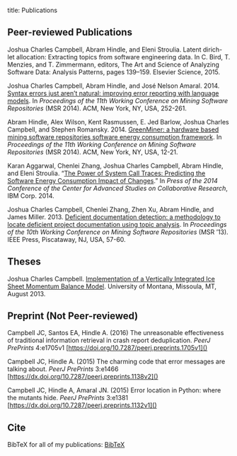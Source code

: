 title: Publications

## Peer-reviewed Publications

Joshua Charles Campbell, Abram Hindle, and Eleni Stroulia. Latent dirich-
let allocation: Extracting topics from software engineering data. In C. Bird,
T. Menzies, and T. Zimmermann, editors, The Art and Science of Analyzing
Software Data: Analysis Patterns, pages 139–159. Elsevier Science, 2015.

Joshua Charles Campbell, Abram Hindle, and José Nelson Amaral. 2014. [
Syntax errors just aren’t natural: improving error reporting with
language models](http://doi.acm.org/10.1145/2597073.2597102). In
*Proceedings of the 11th Working Conference on Mining Software
Repositories* (MSR 2014). ACM, New York, NY, USA, 252-261.

Abram Hindle, Alex Wilson, Kent Rasmussen, E. Jed Barlow, Joshua Charles
Campbell, and Stephen Romansky. 2014. [GreenMiner: a hardware based
mining software repositories software energy consumption
framework](http://doi.acm.org/10.1145/2597073.2597097). In *Proceedings
of the 11th Working Conference on Mining Software Repositories* (MSR
2014). ACM, New York, NY, USA, 12-21.

Karan Aggarwal, Chenlei Zhang, Joshua Charles Campbell, Abram Hindle,
and Eleni Stroulia. “[The Power of System Call Traces: Predicting the
Software Energy Consumption Impact of
Changes](http://webdocs.cs.ualberta.ca/~kaggarwa/Cascon2014.pdf).” In
*Press of the 2014 Conference of the Center for Advanced Studies on
Collaborative Research*, IBM Corp. 2014.

Joshua Charles Campbell, Chenlei Zhang, Zhen Xu, Abram Hindle, and James
Miller. 2013. [Deficient documentation detection: a methodology to
locate deficient project documentation using topic
analysis](http://doi.ieeecomputersociety.org/10.1109/MSR.2013.6624005).
In *Proceedings of the 10th Working Conference on Mining Software
Repositories* (MSR ’13). IEEE Press, Piscataway, NJ, USA, 57-60.

## Theses

Joshua Charles Campbell. [Implementation of a Vertically Integrated Ice Sheet
Momentum Balance
Model](http://etd.lib.umt.edu/theses/available/etd-08202013-164142/).
University of Montana, Missoula, MT, August 2013.

## Preprint (Not Peer-reviewed)

Campbell JC, Santos EA, Hindle A. (2016) The unreasonable effectiveness of traditional information retrieval in crash report deduplication. *PeerJ PrePrints* 4:e1705v1 [https://doi.org/10.7287/peerj.preprints.1705v1]()

Campbell JC, Hindle A. (2015) The charming code that error messages are talking about. *PeerJ PrePrints* 3:e1466 [https://dx.doi.org/10.7287/peerj.preprints.1138v2]()

Campbell JC, Hindle A, Amaral JN. (2015) Error location in Python: where the mutants hide. *PeerJ PrePrints* 3:e1381 [https://dx.doi.org/10.7287/peerj.preprints.1132v1]()

## Cite

BibTeX for all of my publications: [BibTeX](bibtex.html)
